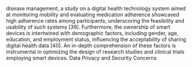 disease management, a study on a digital health technology system aimed at monitoring mobility and
evaluating medication adherence showcased high adherence rates among participants, underscoring the
feasibility and usability of such systems [39]. Furthermore, the ownership of smart devices is intertwined
with demographic factors, including gender, age, education, and employment status, influencing the
acceptability of sharing digital health data [40]. An in-depth comprehension of these factors is instrumental
in optimizing the design of research studies and clinical trials employing smart devices.
Data Privacy and Security Concerns